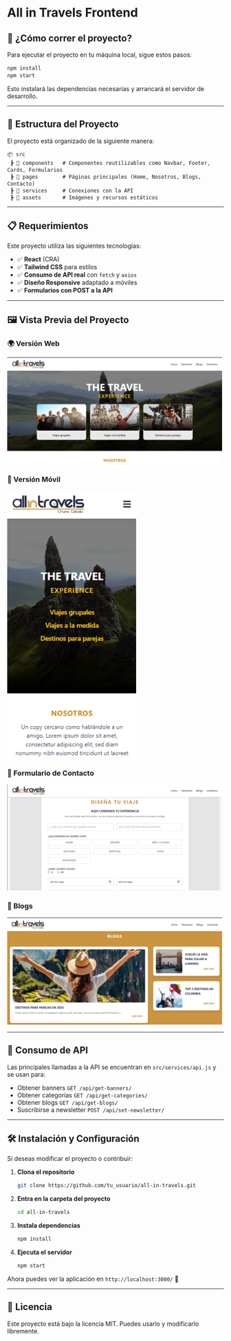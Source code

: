 # All in Travels Frontend

## 🚀 ¿Cómo correr el proyecto?

Para ejecutar el proyecto en tu máquina local, sigue estos pasos:

```bash
npm install
npm start
```

Esto instalará las dependencias necesarias y arrancará el servidor de desarrollo.

---

## 📂 Estructura del Proyecto

El proyecto está organizado de la siguiente manera:

```
📦 src
 ┣ 📂 components   # Componentes reutilizables como Navbar, Footer, Cards, Formularios
 ┣ 📂 pages        # Páginas principales (Home, Nosotros, Blogs, Contacto)
 ┣ 📂 services     # Conexiones con la API
 ┣ 📂 assets       # Imágenes y recursos estáticos
```

---

## 📋 Requerimientos

Este proyecto utiliza las siguientes tecnologías:

- ✅ **React** (CRA)
- ✅ **Tailwind CSS** para estilos
- ✅ **Consumo de API real** con `fetch` y `axios`
- ✅ **Diseño Responsive** adaptado a móviles
- ✅ **Formularios con POST a la API**

---

## 🖼 Vista Previa del Proyecto

### 🌍 Versión Web

<img src="./screenshots/home-pc.png" width="500">


### 📱 Versión Móvil

<img src="./screenshots/home-responsive.png" width="300">


### 📌 Formulario de Contacto

<img src="./screenshots/form-pc.png" width="500">


### 📰 Blogs

<img src="./screenshots/blog-pc.png" width="500">



---

## 📡 Consumo de API

Las principales llamadas a la API se encuentran en `src/services/api.js` y se usan para:

- Obtener banners `GET /api/get-banners/`
- Obtener categorías `GET /api/get-categories/`
- Obtener blogs `GET /api/get-blogs/`
- Suscribirse a newsletter `POST /api/set-newsletter/`

---

## 🛠 Instalación y Configuración

Si deseas modificar el proyecto o contribuir:

1. **Clona el repositorio**

   ```bash
   git clone https://github.com/tu_usuario/all-in-travels.git
   ```

2. **Entra en la carpeta del proyecto**

   ```bash
   cd all-in-travels
   ```

3. **Instala dependencias**

   ```bash
   npm install
   ```

4. **Ejecuta el servidor**

   ```bash
   npm start
   ```

Ahora puedes ver la aplicación en `http://localhost:3000/` 🚀

---

## 📜 Licencia

Este proyecto está bajo la licencia MIT. Puedes usarlo y modificarlo libremente.



